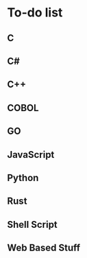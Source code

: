 # To-do list
## C
## C#
## C++
## COBOL
## GO
## JavaScript
## Python
## Rust
## Shell Script
## Web Based Stuff